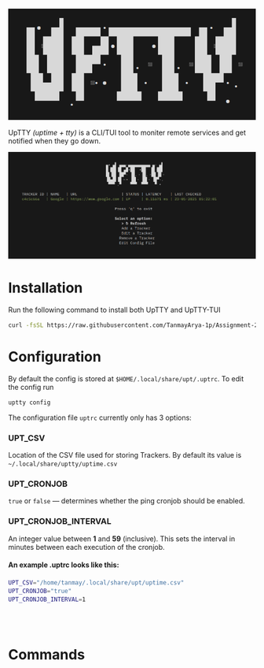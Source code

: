 <p align="center">
    <img src="../writeups/images/uptty.png" />

</p>

UpTTY *(uptime + tty)* is a CLI/TUI tool to moniter remote services and get notified when they go down.

![alt text](../writeups/images/demo.png)


# Installation  

Run the following command to install both UpTTY and UpTTY-TUI

```bash
curl -fsSL https://raw.githubusercontent.com/TanmayArya-1p/Assignment-2025/refs/heads/tcan/uptty/install.sh | sudo bash
```

# Configuration

By default the config is stored at `$HOME/.local/share/upt/.uptrc`. To edit the config run

```bash
uptty config
```

The configuration file `uptrc` currently only has 3 options:

### UPT_CSV
Location of the CSV file used for storing Trackers. By default its value is `~/.local/share/uptty/uptime.csv`

### UPT_CRONJOB
`true` or `false` — determines whether the ping cronjob should be enabled.

### UPT_CRONJOB_INTERVAL
An integer value between **1** and **59** (inclusive). This sets the interval in minutes between each execution of the cronjob.

#### An example .uptrc looks like this:
```bash
UPT_CSV="/home/tanmay/.local/share/upt/uptime.csv"
UPT_CRONJOB="true"
UPT_CRONJOB_INTERVAL=1
```


<br></br>
# Commands
